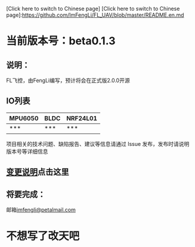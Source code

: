 [Click here to switch to Chinese page] 
[Click here to switch to Chinese page]:https://github.com/ImFengLi/FL_UAV/blob/master/README.en.md
# 当前版本号：beta0.1.3

## 说明：
FL飞控，由FengLi编写，预计将会在正式版2.0.0开源
## IO列表
|MPU6050|BLDC|NRF24L01|
|---|---|---|
| *** | *** | *** |

项目相关的技术问题、缺陷报告、建议等信息请通过 Issue 发布，发布时请说明版本号等详细信息
## [变更说明]点击这里
[变更说明]:https://github.com/ImFengLi/FL_UAV/blob/master/FL_UAV_Update.md

## 将要完成：


邮箱<imfengli@petalmail.com>

# 不想写了改天吧
